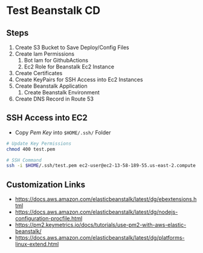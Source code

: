 # Test Beanstalk CD

## Steps

1. Create S3 Bucket to Save Deploy/Config Files
2. Create Iam Permissions
   1. Bot Iam for GithubActions
   2. Ec2 Role for Beanstalk Ec2 Instance
3. Create Certificates
4. Create KeyPairs for SSH Access into Ec2 Instances
5. Create Beanstalk Application
   1. Create Beanstalk Environment
6. Create DNS Record in Route 53

## SSH Access into EC2

- Copy _Pem Key_ into `$HOME/.ssh/` Folder

```sh
# Update Key Permissions
chmod 400 test.pem

# SSH Command
ssh -i $HOME/.ssh/test.pem ec2-user@ec2-13-58-189-55.us-east-2.compute.amazonaws.com
```

## Customization Links

- https://docs.aws.amazon.com/elasticbeanstalk/latest/dg/ebextensions.html
- https://docs.aws.amazon.com/elasticbeanstalk/latest/dg/nodejs-configuration-procfile.html
- https://pm2.keymetrics.io/docs/tutorials/use-pm2-with-aws-elastic-beanstalk/
- https://docs.aws.amazon.com/elasticbeanstalk/latest/dg/platforms-linux-extend.html
